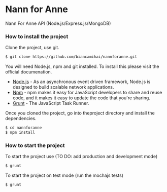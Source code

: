 # Nann for Anne
Nann For Anne API (Node.js/Express.js/MongoDB)

### How to install the project

Clone the project, use git.

```sh
$ git clone https://github.com/biancamihai/nannforanne.git
```

You will need Node.js, npm and git installed. To install this please visit the official documenation.

* [Node.js] - As an asynchronous event driven framework, Node.js is designed to build scalable network applications.
* [Npm] - npm makes it easy for JavaScript developers to share and reuse code, and it makes it easy to update the code that you're sharing.
* [Grunt] - The JavaScript Task Runner.

Once you cloned the project, go into theproject directory and install the dependencies.

```sh
$ cd nannforanne
$ npm install
```

### How to start the project

To start the project use (TO DO: add production and development mode)

```sh
$ grunt
```

To start the project on test mode (run the mochajs tests)

```sh
$ grunt
```

[Node.js]:https://nodejs.org/
[Npm]:http://blog.npmjs.org/post/85484771375/how-to-install-npm
[Grunt]:http://gruntjs.com/installing-grunt
